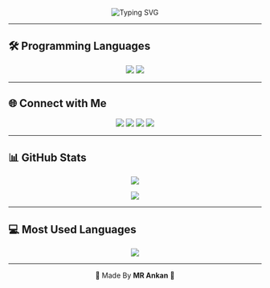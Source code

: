 <!-- Futuristic Typing Banner -->
<p align="center">
  <img src="https://readme-typing-svg.herokuapp.com?font=Orbitron&size=28&duration=3000&pause=800&color=00FFCC&center=true&vCenter=true&width=800&lines=Hello+%F0%9F%91%8B+I'm+Mr+Ankan;Professional+Developer+%F0%9F%90%8D;Let's+Build+the+Future+%F0%9F%9A%80" alt="Typing SVG">
</p>

---

## 🛠️ Programming Languages
<p align="center">
  <img src="https://skillicons.dev/icons?i=python,java,php,mongodb,html,css,js,docker,ruby,swift,go,kotlin,lua" />
  <img src="https://img.shields.io/badge/Pyrogram-FFA500?style=for-the-badge&logo=github/&logoColor=000" />
</p>

---

## 🌐 Connect with Me
<p align="center">
  <a href="https://uhd-official.vercel.app/"><img src="https://img.shields.io/badge/Website-FFFFFF?style=for-the-badge&logo=google&logoColor=000" /></a>
  <a href="https://www.youtube.com/@DIESENGAMINGYT"><img src="https://img.shields.io/badge/YouTube-FF0000?style=for-the-badge&logo=youtube&logoColor=000" /></a>
  <a href="https://www.telegram.me/Ankan_Contact_Bot"><img src="https://img.shields.io/badge/Telegram-0088cc?style=for-the-badge&logo=telegram&logoColor=000" /></a>
  <a href="https://www.linktr.ee/DIESEN_GAMING"><img src="https://img.shields.io/badge/Linktree-42E661?style=for-the-badge&logo=linktree&logoColor=000" /></a>
</p>

---

## 📊 GitHub Stats

<p align="center">
  <img src="https://github-stats-alpha.vercel.app/api/?username=UHD-Botz&cc=000&tc=00ff00&ic=fff000&bc=fff" />
</p>

<p align="center">
  <img src="https://github-readme-stats.vercel.app/api?username=UHD-Botz&show_icons=true&theme=midnight-purple" />
</p>

---

## 💻 Most Used Languages

<p align="center">
  <img src="https://github-readme-stats.vercel.app/api/top-langs/?username=UHD-Botz&layout=compact&theme=tokyonight" />
</p>

---

<p align="center">
  💎 Made By <b>MR Ankan</b> 💎
</p>
